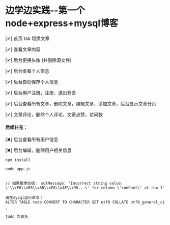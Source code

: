 # 边学边实践--第一个node+express+mysql博客

[✔] 首页 tab 切换文章

[✔] 查看文章内容

[✔] 后台更换头像 (并删除源文件)

[✔] 后台查看个人信息

[✔] 后台自动保存个人信息

[✔] 后台用户注册，注册，退出登录

[✔] 后台查看所有文章，删除文章，编辑文章，添加文章，后台显示文章分页

[✔] 文章评论，删除个人评论，文章点赞，访问数

#### 后续补充：

[✖] 后台查看所有用户信息

[✖] 后台编辑，删除用户相关信息

```
npm install

node app.js


// 如果报类似错： sqlMessage: 'Incorrect string value: \'\\xE6\\xB5\\x8B\\xE8\\xAF\\x95...\' for column \'comCont\' at row 1'

请在mysql运行命令：
ALTER TABLE todo CONVERT TO CHARACTER SET utf8 COLLATE utf8_general_ci

`
todo 为表名
`
```
